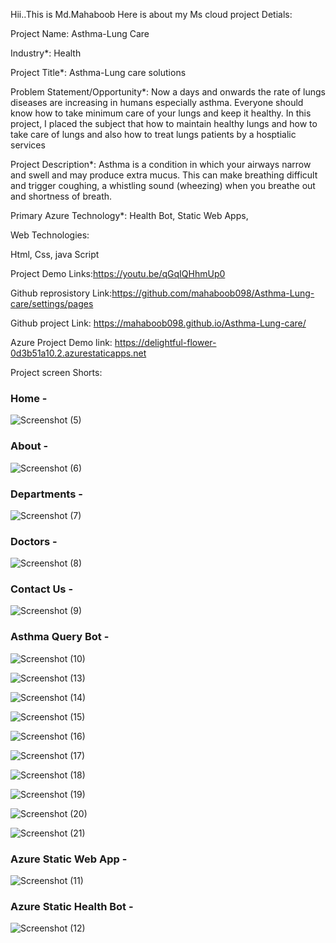 Hii..This is Md.Mahaboob Here is about my Ms cloud project Detials:

Project Name: Asthma-Lung Care

Industry*:
Health

Project Title*:
Asthma-Lung care solutions

Problem Statement/Opportunity*:
Now a days and onwards the rate of lungs diseases are increasing in humans especially asthma. Everyone should know how to take minimum care of your lungs and keep it healthy. In this project, I placed the subject that how to maintain healthy lungs and how to take care of lungs and also how to treat lungs patients by a hosptialic services

Project Description*:
Asthma is a condition in which your airways narrow and swell and may produce extra mucus. This can make breathing difficult and trigger coughing, a whistling sound (wheezing) when you breathe out and shortness of breath.

Primary Azure Technology*:
Health Bot, Static Web Apps,

Web Technologies:

Html,
Css,
java Script

Project Demo Links:https://youtu.be/qGqIQHhmUp0

Github reprosistory Link:https://github.com/mahaboob098/Asthma-Lung-care/settings/pages

Github project Link: https://mahaboob098.github.io/Asthma-Lung-care/

Azure Project Demo link: https://delightful-flower-0d3b51a10.2.azurestaticapps.net


Project screen Shorts:


### Home -
![Screenshot (5)](https://user-images.githubusercontent.com/118432063/208838761-f41219c9-783e-4eda-91cf-f4ee4aea747d.png)






















### About -
![Screenshot (6)](https://user-images.githubusercontent.com/118432063/208838798-e8060461-2a42-4e3d-88ba-bfa5a7dfd057.png)




















### Departments -
![Screenshot (7)](https://user-images.githubusercontent.com/118432063/208838828-f773a60d-6806-4152-8ac4-b04bc85ab11d.png)

















### Doctors -
![Screenshot (8)](https://user-images.githubusercontent.com/118432063/208838854-a348eb0f-2229-4a28-b7cc-f288bf12698c.png)


















### Contact Us -
![Screenshot (9)](https://user-images.githubusercontent.com/118432063/208838886-8a81927d-9202-4e1d-9fd3-bab0211524f0.png)

















### Asthma Query Bot -
![Screenshot (10)](https://user-images.githubusercontent.com/118432063/208838928-2476ca6a-dd60-4913-9c5b-265a8c52c1db.png)




![Screenshot (13)](https://user-images.githubusercontent.com/118432063/208840304-78e01612-5bec-4a40-a814-13152dbce7bf.png)

![Screenshot (14)](https://user-images.githubusercontent.com/118432063/208840338-805c97fb-8126-4c7c-bc8d-814826cfd56c.png)

![Screenshot (15)](https://user-images.githubusercontent.com/118432063/208840351-12c82c77-8686-40c7-a221-a0e8fce547d4.png)

![Screenshot (16)](https://user-images.githubusercontent.com/118432063/208840376-2906691d-61d5-4368-b8c7-03a24c0e0382.png)


![Screenshot (17)](https://user-images.githubusercontent.com/118432063/208840413-70b6e07f-c70a-4d41-9cb4-6a361fba1ccb.png)


![Screenshot (18)](https://user-images.githubusercontent.com/118432063/208840429-dbfe1d7c-71fd-466f-9af1-36d3f57d696f.png)


![Screenshot (19)](https://user-images.githubusercontent.com/118432063/208840442-b751747d-f766-4585-acb1-3f8f1483cb14.png)


![Screenshot (20)](https://user-images.githubusercontent.com/118432063/208840462-867e06bc-0fc1-465d-9ad1-9e106efa391c.png)

![Screenshot (21)](https://user-images.githubusercontent.com/118432063/208840476-1bb5e175-a237-48be-b378-41407cd410da.png)






### Azure Static Web App -
![Screenshot (11)](https://user-images.githubusercontent.com/118432063/208838954-cb8acad4-c9ca-4ae9-a188-f5c33d804273.png)























### Azure Static Health Bot -

![Screenshot (12)](https://user-images.githubusercontent.com/118432063/208839056-f048ff45-17b4-44c7-b0ab-9eb3819974a1.png)





















































